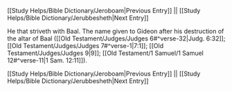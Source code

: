 [[Study Helps/Bible Dictionary/Jeroboam|Previous Entry]]  ||  [[Study Helps/Bible Dictionary/Jerubbesheth|Next Entry]]

 He that striveth with Baal. The name given to Gideon after his destruction of the altar of Baal ([[Old Testament/Judges/Judges 6#^verse-32|Judg. 6:32]]; [[Old Testament/Judges/Judges 7#^verse-1|7:1]]; [[Old Testament/Judges/Judges 9|9]]; [[Old Testament/1 Samuel/1 Samuel 12#^verse-11|1 Sam. 12:11]]).

[[Study Helps/Bible Dictionary/Jeroboam|Previous Entry]]  ||  [[Study Helps/Bible Dictionary/Jerubbesheth|Next Entry]]